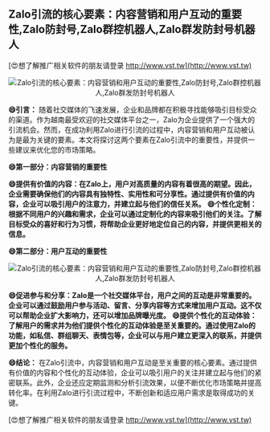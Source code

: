 ## **Zalo引流的核心要素：内容营销和用户互动的重要性,Zalo防封号,Zalo群控机器人,Zalo群发防封号机器人**

[😍想了解推广相关软件的朋友请登录 http://www.vst.tw](http://www.vst.tw)

 <center><img src="https://vst.tw/MP4/tuiguang/png/8.png" alt="Zalo引流的核心要素：内容营销和用户互动的重要性,Zalo防封号,Zalo群控机器人,Zalo群发防封号机器人"></center>

**😄引言：**
随着社交媒体的飞速发展，企业和品牌都在积极寻找能够吸引目标受众的渠道。作为越南最受欢迎的社交媒体平台之一，Zalo为企业提供了一个强大的引流机会。然而，在成功利用Zalo进行引流的过程中，内容营销和用户互动被认为是最为关键的要素。本文将探讨这两个要素在Zalo引流中的重要性，并提供一些建议来优化您的市场策略。

**😄第一部分：内容营销的重要性**

**😄提供有价值的内容：在Zalo上，用户对高质量的内容有着很高的期望。因此，企业需要确保他们的内容具有独特性、实用性和可分享性。通过提供有价值的内容，企业可以吸引用户的注意力，并建立起与他们的信任关系。**
**😄个性化定制：根据不同用户的兴趣和需求，企业可以通过定制化的内容来吸引他们的关注。了解目标受众的喜好和行为习惯，将帮助企业更好地定位自己的内容，并提供更相关的信息。**

**😄第二部分：用户互动的重要性**

 <center><img src="https://vst.tw/MP4/tuiguang/png/2.png" alt="Zalo引流的核心要素：内容营销和用户互动的重要性,Zalo防封号,Zalo群控机器人,Zalo群发防封号机器人"></center>

**😄促进参与和分享：Zalo是一个社交媒体平台，用户之间的互动是非常重要的。企业可以通过鼓励用户参与活动、留言、分享内容等方式来增加用户互动。这不仅可以帮助企业扩大影响力，还可以增加品牌曝光度。**
**😄提供个性化的互动体验：了解用户的需求并为他们提供个性化的互动体验是至关重要的。通过使用Zalo的功能，如私信、群组聊天、表情包等，企业可以与用户建立更深入的联系，并提供更加个性化的服务。**

**😄结论：**
在Zalo引流中，内容营销和用户互动是至关重要的核心要素。通过提供有价值的内容和个性化的互动体验，企业可以吸引用户的关注并建立起与他们的紧密联系。此外，企业还应定期监测和分析引流效果，以便不断优化市场策略并提高转化率。在利用Zalo进行引流过程中，不断创新和适应用户需求是取得成功的关键。

[😍想了解推广相关软件的朋友请登录 http://www.vst.tw](http://www.vst.tw)



